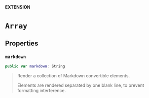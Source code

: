 **EXTENSION**
# `Array`

## Properties
### `markdown`

```swift
public var markdown: String
```

> Render a collection of Markdown convertible elements.
>
> Elements are rendered separated by one blank line, to prevent formatting interference.
